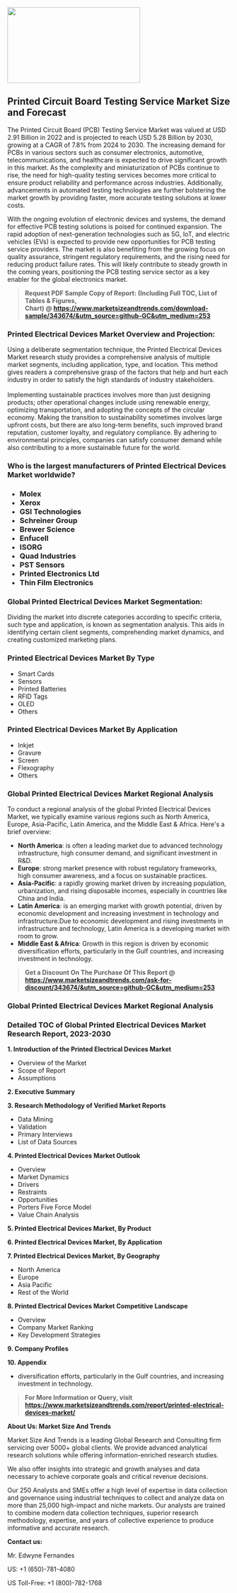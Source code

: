 <p><img class="alignnone size-medium wp-image-20088" src="https://ffe5etoiles.com/wp-content/uploads/2024/12/MST1-300x171.png" alt="" width="300" height="171" /></p><h2>Printed Circuit Board Testing Service Market Size and Forecast</h2><p>The Printed Circuit Board (PCB) Testing Service Market was valued at USD 2.91 Billion in 2022 and is projected to reach USD 5.28 Billion by 2030, growing at a CAGR of 7.8% from 2024 to 2030. The increasing demand for PCBs in various sectors such as consumer electronics, automotive, telecommunications, and healthcare is expected to drive significant growth in this market. As the complexity and miniaturization of PCBs continue to rise, the need for high-quality testing services becomes more critical to ensure product reliability and performance across industries. Additionally, advancements in automated testing technologies are further bolstering the market growth by providing faster, more accurate testing solutions at lower costs.</p><p>With the ongoing evolution of electronic devices and systems, the demand for effective PCB testing solutions is poised for continued expansion. The rapid adoption of next-generation technologies such as 5G, IoT, and electric vehicles (EVs) is expected to provide new opportunities for PCB testing service providers. The market is also benefiting from the growing focus on quality assurance, stringent regulatory requirements, and the rising need for reducing product failure rates. This will likely contribute to steady growth in the coming years, positioning the PCB testing service sector as a key enabler for the global electronics market.</p></p><blockquote id="" class=""><strong>Request PDF Sample Copy of Report: (Including Full TOC, List of Tables &amp; Figures, Chart)&nbsp;@&nbsp;<strong><a href="https://www.marketsizeandtrends.com/download-sample/343674/&utm_source=github-GC&utm_medium=253" target="_blank">https://www.marketsizeandtrends.com/download-sample/343674/&utm_source=github-GC&utm_medium=253</a></strong></strong></blockquote><h3 id="" class="">Printed Electrical Devices Market&nbsp;Overview and Projection:</h3><p id="" class="">Using a deliberate segmentation technique, the Printed Electrical Devices Market research study provides a comprehensive analysis of multiple market segments, including application, type, and location. This method gives readers a comprehensive grasp of the factors that help and hurt each industry in order to satisfy the high standards of industry stakeholders. <br /> <br />Implementing sustainable practices involves more than just designing products; other operational changes include using renewable energy, optimizing transportation, and adopting the concepts of the circular economy. Making the transition to sustainability sometimes involves large upfront costs, but there are also long-term benefits, such improved brand reputation, customer loyalty, and regulatory compliance. By adhering to environmental principles, companies can satisfy consumer demand while also contributing to a more sustainable future for the world.</p><h3 id="" class="">Who is the largest manufacturers of&nbsp;Printed Electrical Devices Market worldwide?</h3><h3 class=""><p><ul><li>Molex </li><li> Xerox </li><li> GSI Technologies </li><li> Schreiner Group </li><li> Brewer Science </li><li> Enfucell </li><li> ISORG </li><li> Quad Industries </li><li> PST Sensors </li><li> Printed Electronics Ltd </li><li> Thin Film Electronics</li></ul></p></h3><h3 id="" class="">Global&nbsp;Printed Electrical Devices Market Segmentation:</h3><p id="" class="">Dividing the market into discrete categories according to specific criteria, such type and application, is known as segmentation analysis. This aids in identifying certain client segments, comprehending market dynamics, and creating customized marketing plans.</p><h3 id="" class="">Printed Electrical Devices Market&nbsp;By Type</h3><p><p><ul><li>Smart Cards</li><li> Sensors</li><li> Printed Batteries</li><li> RFID Tags</li><li> OLED</li><li> Others</p></li></ul></p></p><h3 id="" class="">Printed Electrical Devices Market&nbsp;By Application</h3><p class=""><p><ul><li>Inkjet</li><li> Gravure</li><li> Screen</li><li> Flexography</li><li> Others</li></ul></p></p><h3 id="" class="">Global Printed Electrical Devices Market Regional Analysis</h3><p id="" class="">To conduct a regional analysis of the global Printed Electrical Devices Market, we typically examine various regions such as North America, Europe, Asia-Pacific, Latin America, and the Middle East &amp; Africa. Here's a brief overview:</p><ul><li><strong>North America</strong>: is often a leading market due to advanced technology infrastructure, high consumer demand, and significant investment in R&amp;D.</li><li><strong>Europe</strong>: strong market presence with robust regulatory frameworks, high consumer awareness, and a focus on sustainable practices.</li><li><strong>Asia-Pacific</strong>: a rapidly growing market driven by increasing population, urbanization, and rising disposable incomes, especially in countries like China and India.</li><li><strong>Latin America</strong>: is an emerging market with growth potential, driven by economic development and increasing investment in technology and infrastructure.Due to economic development and rising investments in infrastructure and technology, Latin America is a developing market with room to grow.</li><li><strong>Middle East &amp; Africa</strong>: Growth in this region is driven by economic diversification efforts, particularly in the Gulf countries, and increasing investment in technology.</li></ul><blockquote id="" class=""><strong>Get a Discount On The Purchase Of This Report @ <strong><a href="https://www.marketsizeandtrends.com/ask-for-discount/343674/&utm_source=github-GC&utm_medium=253" target="_blank">https://www.marketsizeandtrends.com/ask-for-discount/343674/&utm_source=github-GC&utm_medium=253</a></strong></strong></blockquote><h3 id="" class="">Global Printed Electrical Devices Market Regional Analysis</h3><h3 id="" class="">Detailed TOC of Global Printed Electrical Devices Market Research Report, 2023-2030</h3><p id="" class=""><strong>1. Introduction of the Printed Electrical Devices Market</strong></p><ul><li>Overview of the Market</li><li>Scope of Report</li><li>Assumptions</li></ul><p id="" class=""><strong>2. Executive Summary</strong></p><p id="" class=""><strong>3. Research Methodology of Verified Market Reports</strong></p><ul><li>Data Mining</li><li>Validation</li><li>Primary Interviews</li><li>List of Data Sources</li></ul><p id="" class=""><strong>4. Printed Electrical Devices Market Outlook</strong></p><ul><li>Overview</li><li>Market Dynamics</li><li>Drivers</li><li>Restraints</li><li>Opportunities</li><li>Porters Five Force Model</li><li>Value Chain Analysis</li></ul><p id="" class=""><strong>5. Printed Electrical Devices Market, By Product</strong></p><p id="" class=""><strong>6. Printed Electrical Devices Market, By Application</strong></p><p id="" class=""><strong>7. Printed Electrical Devices Market, By Geography</strong></p><ul><li>North America</li><li>Europe</li><li>Asia Pacific</li><li>Rest of the World</li></ul><p id="" class=""><strong>8. Printed Electrical Devices Market Competitive Landscape</strong></p><ul><li>Overview</li><li>Company Market Ranking</li><li>Key Development Strategies</li></ul><p id="" class=""><strong>9. Company Profiles</strong></p><p id="" class=""><strong>10. Appendix</strong></p><ul><li>diversification efforts, particularly in the Gulf countries, and increasing investment in technology.</li></ul><blockquote id="" class=""><strong>For More Information or Query, visit <strong><strong><a href="https://www.marketsizeandtrends.com/report/printed-electrical-devices-market/" target="_blank">https://www.marketsizeandtrends.com/report/printed-electrical-devices-market/</a></strong></strong></strong></blockquote><p id="" class=""><strong>About Us: Market Size And Trends</strong></p><p id="" class="">Market Size And Trends is a leading Global Research and Consulting firm servicing over 5000+ global clients. We provide advanced analytical research solutions while offering information-enriched research studies.</p><p id="" class="">We also offer insights into strategic and growth analyses and data necessary to achieve corporate goals and critical revenue decisions.</p><p id="" class="">Our 250 Analysts and SMEs offer a high level of expertise in data collection and governance using industrial techniques to collect and analyze data on more than 25,000 high-impact and niche markets. Our analysts are trained to combine modern data collection techniques, superior research methodology, expertise, and years of collective experience to produce informative and accurate research.</p><p id="" class=""><strong>Contact us:</strong></p><p id="" class="">Mr. Edwyne Fernandes</p><p id="" class="">US: +1 (650)-781-4080</p><p id="" class="">US Toll-Free: +1 (800)-782-1768</p>
